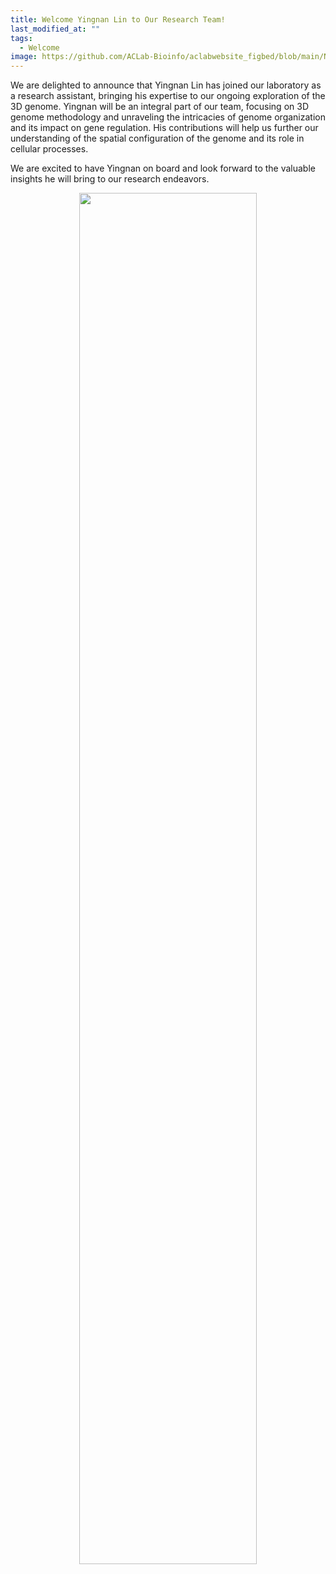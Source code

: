 ```yaml
---
title: Welcome Yingnan Lin to Our Research Team!
last_modified_at: ""
tags: 
  - Welcome
image: https://github.com/ACLab-Bioinfo/aclabwebsite_figbed/blob/main/News/2024/welcomeYingnan.png?raw=true
---
```


We are delighted to announce that Yingnan Lin has joined our laboratory as a research assistant, bringing his expertise to our ongoing exploration of the 3D genome. Yingnan will be an integral part of our team, focusing on 3D genome methodology and unraveling the intricacies of genome organization and its impact on gene regulation. His contributions will help us further our understanding of the spatial configuration of the genome and its role in cellular processes.

We are excited to have Yingnan on board and look forward to the valuable insights he will bring to our research endeavors.

<p align="center" width="75%">
    <img width="75%" src="https://github.com/ACLab-Bioinfo/aclabwebsite_figbed/blob/main/News/2024/welcomeYingnan.png?raw=true">
</p>